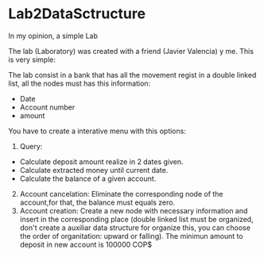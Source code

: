 # Lab2DataSctructure
In my opinion, a simple Lab

The lab (Laboratory) was created with a friend (Javier Valencia) y me. This is very simple:

The lab consist in a bank that has all the movement regist in a double linked list, all the nodes must has this information:

 + Date
 + Account number
 + amount
 
You have to create a interative menu with this options:

1. Query:
  * Calculate deposit amount realize in 2 dates given.
  * Calculate extracted money until current date.
  * Calculate the balance of a given account.
2. Account cancelation: Eliminate the corresponding node of the account,for that, the balance must equals zero.
3. Account creation: Create a new node with necessary information and insert in the corresponding place (double linked list must be organized,
   don't create a auxiliar data structure for organize this, you can choose the order of organitation: upward or falling). The minimun
   amount to deposit in new account is 100000 COP$
   
